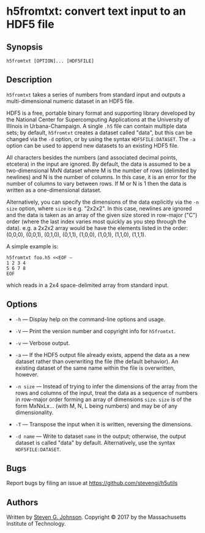 # h5fromtxt: convert text input to an HDF5 file

## Synopsis

    h5fromtxt [OPTION]... [HDF5FILE]

## Description

`h5fromtxt` takes a series of numbers from standard input and outputs a multi-dimensional numeric dataset in an HDF5 file.

HDF5 is a free, portable binary format and supporting library developed by the National Center for Supercomputing Applications at the University of Illinois in Urbana-Champaign. A single `.h5` file can contain multiple data sets; by default, `h5fromtxt` creates a dataset called "data", but this can be changed via the `-d` option, or by using the syntax `HDF5FILE:DATASET`. The `-a` option can be used to append new datasets to an existing HDF5 file.

All characters besides the numbers (and associated decimal points, etcetera) in the input are ignored. By default, the data is assumed to be a two-dimensional MxN dataset where M is the number of rows (delimited by newlines) and N is the number of columns. In this case, it is an error for the number of columns to vary between rows. If M or N is 1 then the data is written as a one-dimensional dataset.

Alternatively, you can specify the dimensions of the data explicitly via the `-n` `size` option, where `size` is e.g. "2x2x2". In this case, newlines are ignored and the data is taken as an array of the given size stored in row-major ("C") order (where the last index varies most quickly as you step through the data). e.g. a 2x2x2 array would be have the elements listed in the order: (0,0,0), (0,0,1), (0,1,0), (0,1,1), (1,0,0), (1,0,1), (1,1,0), (1,1,1).

A simple example is:

```
h5fromtxt foo.h5 <<EOF — 
1 2 3 4
5 6 7 8
EOF
```

which reads in a 2x4 space-delimited array from standard input.

## Options

* `-h` — Display help on the command-line options and usage.

* `-V` — Print the version number and copyright info for `h5fromtxt`.

* `-v` — Verbose output.

* `-a` — If the HDF5 output file already exists, append the data as a new dataset rather than overwriting the file (the default behavior). An existing dataset of the same name within the file is overwritten, however.

* `-n size` — Instead of trying to infer the dimensions of the array from the rows and columns of the input, treat the data as a sequence of numbers in row-major order forming an array of dimensions `size`. `size` is of the form MxNxLx... (with M, N, L being numbers) and may be of any dimensionality.

* `-T` — Transpose the input when it is written, reversing the dimensions.

* `-d name` — Write to dataset `name` in the output; otherwise, the output dataset is called "data" by default. Alternatively, use the syntax `HDF5FILE:DATASET`.

## Bugs

Report bugs by filing an issue at https://github.com/stevengj/h5utils

## Authors

Written by [Steven G. Johnson](http://math.mit.edu/~stevenj/). Copyright © 2017 by the Massachusetts Institute of Technology.
